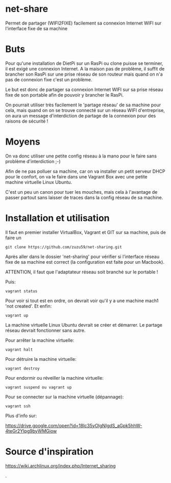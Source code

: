 # net-share
Permet de partager (WIFI2FIXE) facilement sa connexion Internet WIFI sur l'interface fixe de sa machine

# Buts
Pour qu'une installation de DietPi sur un RasPi ou clone puisse se terminer, il est exigé une connexion Internet. A la maison pas de problème, il suffit de brancher son RasPi sur une prise réseau de son routeur mais quand on n'a pas de connexion fixe c'est un problème.

Le but est donc de partager sa connexion Internet WIFI sur sa prise réseau fixe de son portable afin de pouvoir y brancher le RasPi.

On pourrait utiliser très facilement le 'partage réseau' de sa machine pour cela, mais quand on on se trouve connecté sur un réseau WIFI d'entreprise, on aura un message d'interdiction de partage de la connexion pour des raisons de sécurité !

# Moyens
On va donc utiliser une petite config réseau à la mano pour le faire sans problème d'interdiction ;-)

Afin de ne pas polluer sa machine, car on va installer un petit serveur DHCP pour le confort, on va le faire dans une Vagrant Box avec une petite machine virtuelle Linux Ubuntu.

C'est un peu un canon pour tuer les mouches, mais cela à l'avantage de passer partout sans laisser de traces dans la config réseau de sa machine.

# Installation et utilisation
Il faut en premier installer VirtualBox, Vagrant et GIT sur sa machine, puis de faire un

``git clone https://github.com/zuzu59/net-sharing.git``

Après aller dans le dossier 'net-sharing' pour vérifier si l'interface réseau fixe de sa machine est correct (la configuration est faite pour un Macbook).

ATTENTION, il faut que l'adaptateur réseau soit branché sur le portable !

Puis:

``vagrant status``

Pour voir si tout est en ordre, on devrait voir qu'il y a une machine mach1 'not created'. Et enfin:

``vagrant up``

La machine virtuelle Linux Ubuntu devrait se créer et démarrer. Le partage réseau devrait fonctionner sans autre.

Pour arrêter la machine virtuelle:

``vagrant halt``

Pour détruire la machine virtuelle:

``vagrant destroy``

Pour endormir ou réveiller la machine virtuelle:

``vagrant suspend ou vagrant up``

Pour se connecter sur la machine virtuelle (dépannage):

``vagrant ssh``

Plus d'info sur:

https://drive.google.com/open?id=18Ic35yOlgNIgdS_aGpk5hhW-4teGr2YIpg9byWMGiow

# Source d'inspiration
https://wiki.archlinux.org/index.php/Internet_sharing

 .
